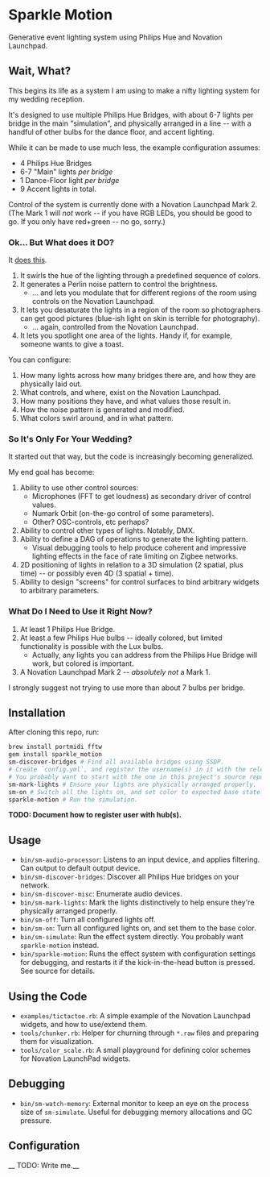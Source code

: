 # Sparkle Motion

Generative event lighting system using Philips Hue and Novation Launchpad.

## Wait, What?

This begins its life as a system I am using to make a nifty lighting system for my wedding reception.

It's designed to use multiple Philips Hue Bridges, with about 6-7 lights per bridge in the main "simulation", and physically arranged in a line -- with a handful of other bulbs for the dance floor, and accent lighting.

While it can be made to use much less, the example configuration assumes:

* 4 Philips Hue Bridges
* 6-7 "Main" lights *per bridge*
* 1 Dance-Floor light *per bridge*
* 9 Accent lights in total.

Control of the system is currently done with a Novation Launchpad Mark 2.  (The Mark 1 will *not* work -- if you have RGB LEDs, you should be good to go.  If you only have red+green -- no go, sorry.)


### Ok...  But What does it DO?

It [does this](https://youtu.be/uHnz6tYhiWE).

1. It swirls the hue of the lighting through a predefined sequence of colors.
1. It generates a Perlin noise pattern to control the brightness.
    * ... and lets you modulate that for different regions of the room using controls on the Novation Launchpad.
1. It lets you desaturate the lights in a region of the room so photographers can get good pictures (blue-ish light on skin is terrible for photography).
    * ... again, controlled from the Novation Launchpad.
1. It lets you spotlight one area of the lights.  Handy if, for example, someone wants to give a toast.

You can configure:

1. How many lights across how many bridges there are, and how they are physically laid out.
1. What controls, and where, exist on the Novation Launchpad.
1. How many positions they have, and what values those result in.
1. How the noise pattern is generated and modified.
1. What colors swirl around, and in what pattern.

### So It's Only For Your Wedding?

It started out that way, but the code is increasingly becoming generalized.

My end goal has become:

1. Ability to use other control sources:
    * Microphones (FFT to get loudness) as secondary driver of control values.
    * Numark Orbit (on-the-go control of some parameters).
    * Other?  OSC-controls, etc perhaps?
1. Ability to control other types of lights.  Notably, DMX.
1. Ability to define a DAG of operations to generate the lighting pattern.
    * Visual debugging tools to help produce coherent and impressive lighting effects in the face of rate limiting on Zigbee networks.
1. 2D positioning of lights in relation to a 3D simulation (2 spatial, plus time) -- or possibly even 4D (3 spatial + time).
1. Ability to design "screens" for control surfaces to bind arbitrary widgets to arbitrary parameters.

### What Do I Need to Use it Right Now?

1. At least 1 Philips Hue Bridge.
1. At least a few Philips Hue bulbs -- ideally colored, but limited functionality is possible with the Lux bulbs.
    * Actually, any lights you can address from the Philips Hue Bridge will work, but colored is important.
1. A Novation Launchpad Mark 2 -- *absolutely not* a Mark 1.

I strongly suggest not trying to use more than about 7 bulbs per bridge.


## Installation

After cloning this repo, run:

```bash
brew install portmidi fftw
gem install sparkle_motion
sm-discover-bridges # Find all available bridges using SSDP.
# Create `config.yml`, and register the username(s) in it with the relevant bridges.
# You probably want to start with the one in this project's source repo as a baseline.
sm-mark-lights # Ensure your lights are physically arranged properly.
sm-on # Switch all the lights on, and set color to expected base state.
sparkle-motion # Run the simulation.
```

__TODO: Document how to register user with hub(s).__


## Usage

* `bin/sm-audio-processor`: Listens to an input device, and applies filtering.  Can output to default output device.
* `bin/sm-discover-bridges`: Discover all Philips Hue bridges on your network.
* `bin/sm-discover-misc`: Enumerate audio devices.
* `bin/sm-mark-lights`: Mark the lights distinctively to help ensure they're physically arranged properly.
* `bin/sm-off`: Turn all configured lights off.
* `bin/sm-on`: Turn all configured lights on, and set them to the base color.
* `bin/sm-simulate`: Run the effect system directly.  You probably want `sparkle-motion` instead.
* `bin/sparkle-motion`: Runs the effect system with configuration settings for debugging, and restarts it if the kick-in-the-head button is pressed.  See source for details.


## Using the Code

* `examples/tictactoe.rb`: A simple example of the Novation Launchpad widgets, and how to use/extend them.
* `tools/chunker.rb`: Helper for churning through `*.raw` files and preparing them for visualization.
* `tools/color_scale.rb`: A small playground for defining color schemes for Novation LaunchPad widgets.


## Debugging

* `bin/sm-watch-memory`: External monitor to keep an eye on the process size of `sm-simulate`.  Useful for debugging memory allocations and GC pressure.


## Configuration

__ TODO: Write me.__
